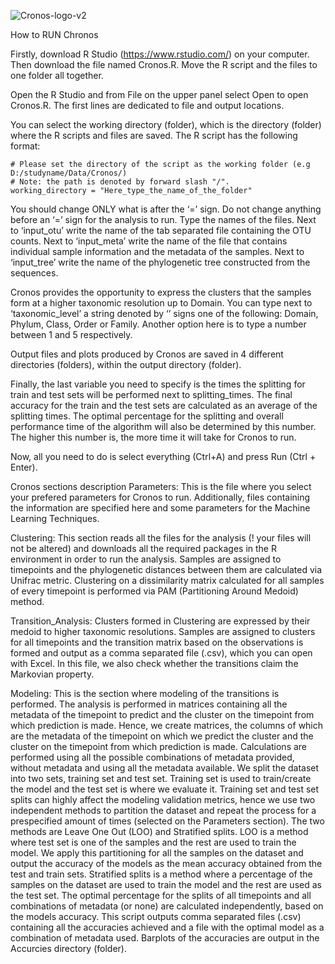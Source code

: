 
![Cronos-logo-v2](https://user-images.githubusercontent.com/8244618/139041662-dc956016-54e9-41b9-bb80-caa91119220a.png)

How to RUN Chronos

Firstly, download R Studio (https://www.rstudio.com/) on your computer. 
Then download the file named Cronos.R. Move the R script and the files to one folder all together.

Open the R Studio and from File on the upper panel select Open to open Cronos.R.
The first lines are dedicated to file and output locations.

You can select the working directory (folder), which is the directory (folder) where the 
R scripts and files are saved. The R script has the following format:

```
# Please set the directory of the script as the working folder (e.g D:/studyname/Data/Cronos/)
# Note: the path is denoted by forward slash "/".
working_directory = "Here_type_the_name_of_the_folder"
```


You should change ONLY what is after the ‘=’ sign. Do not change anything before an ‘=’ sign for the analysis to run. Type the names of the files.
Next to ‘input_otu’ write the name of the tab separated file containing the OTU counts. 
Next to ‘input_meta’ write the name of the file that contains individual sample information and the metadata of the samples.
Next to ‘input_tree’ write the name of the phylogenetic tree constructed from the sequences.

Cronos provides the opportunity to express the clusters that the samples form at a higher taxonomic resolution up to Domain. You can type next to ‘taxonomic_level’ a string denoted by ‘’ signs one of the following: Domain, Phylum, Class, Order or Family. Another option here is to type a number between 1 and 5 respectively. 

Output files and plots produced by Cronos are saved in 4 different directories (folders), within the output directory (folder).

Finally, the last variable you need to specify is the times the splitting for train and test sets will be performed next to splitting_times. The final accuracy for the train and the test sets are calculated as an average of the splitting times. The optimal percentage for the splitting and overall performance time of the algorithm will also be determined by this number. The higher this number is, the more time it will take for Cronos to run.

Now, all you need to do is select everything (Ctrl+A) and press Run (Ctrl + Enter). 


Cronos sections description
Parameters: 
This is the file where you select your prefered parameters for Cronos to run. Additionally, files containing the information are specified here and some parameters for the Machine Learning Techniques. 

Clustering:
This section reads all the files for the analysis (! your files will not be altered) and downloads all the required packages in the R environment in order to run the analysis. Samples are assigned to timepoints and the phylogenetic distances between them are calculated via Unifrac metric. Clustering on a dissimilarity matrix calculated for all samples of every timepoint is performed via PAM (Partitioning Around Medoid) method. 

Transition_Analysis:
Clusters formed in Clustering are expressed by their medoid to higher taxonomic resolutions. Samples are assigned to clusters for all timepoints and the transition matrix based on the observations is formed and output as a comma separated file (.csv), which you can open with Excel. In this file, we also check whether the transitions claim the Markovian property.

Modeling:
This is the section where modeling of the transitions is performed. The analysis is performed in matrices containing all the metadata of the timepoint to predict and the cluster on the timepoint from which prediction is made. Hence, we create matrices, the columns of which are the metadata of the timepoint on which we predict the cluster and the cluster on the timepoint from which prediction is made. Calculations are performed using all the possible combinations of metadata provided, without metadata and using all the metadata available.
We split the dataset into two sets, training set and test set. Training set is used to train/create the model and the test set is where we evaluate it. Training set and test set splits can highly affect the modeling validation metrics, hence we use two independent methods to partition the dataset and repeat the process for a prespecified amount of times (selected on the Parameters section). The two methods are Leave One Out (LOO) and Stratified splits. 
LOO is a method where test set is one of the samples and the rest are used to train the model. We apply this partitioning for all the samples on the dataset and output the accuracy of the models as the mean accuracy obtained from the test and train sets.
Stratified splits is a method where a percentage of the samples on the dataset are used to train the model and the rest are used as the test set. The optimal percentage for the splits of all timepoints and all combinations of metadata (or none) are calculated independently, based on the models accuracy. 
This script outputs comma separated files (.csv)  containing all the accuracies achieved and a file with the optimal model as a combination of metadata used. Barplots of the accuracies are output in the Accurcies directory (folder).  
